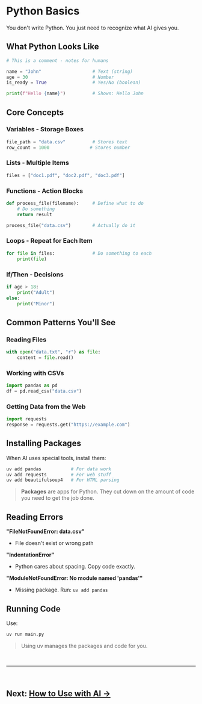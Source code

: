 # Python Basics

You don't write Python. You just need to recognize what AI gives you.

## What Python Looks Like

```python
# This is a comment - notes for humans

name = "John"                   # Text (string)
age = 30                        # Number
is_ready = True                 # Yes/No (boolean)

print(f"Hello {name}")          # Shows: Hello John
```

## Core Concepts

### Variables - Storage Boxes
```python
file_path = "data.csv"          # Stores text
row_count = 1000               # Stores number
```

### Lists - Multiple Items
```python
files = ["doc1.pdf", "doc2.pdf", "doc3.pdf"]
```

### Functions - Action Blocks
```python
def process_file(filename):     # Define what to do
    # Do something
    return result

process_file("data.csv")        # Actually do it
```
### Loops - Repeat for Each Item
```python
for file in files:              # Do something to each
    print(file)
```

### If/Then - Decisions
```python
if age > 18:
    print("Adult")
else:
    print("Minor")
```

## Common Patterns You'll See

### Reading Files
```python
with open("data.txt", "r") as file:
    content = file.read()
```

### Working with CSVs
```python
import pandas as pd
df = pd.read_csv("data.csv")
```

### Getting Data from the Web
```python
import requests
response = requests.get("https://example.com")
```

## Installing Packages

When AI uses special tools, install them:

```bash
uv add pandas           # For data work
uv add requests         # For web stuff
uv add beautifulsoup4   # For HTML parsing
```

> **Packages** are apps for Python. They cut down on the amount of code you need to get the job done.

## Reading Errors

**"FileNotFoundError: data.csv"**
- File doesn't exist or wrong path

**"IndentationError"**
- Python cares about spacing. Copy code exactly.

**"ModuleNotFoundError: No module named 'pandas'"**
- Missing package. Run: `uv add pandas`

## Running Code

Use:
```bash
uv run main.py
```

> Using uv manages the packages and code for you.

<br>

---

<br>

## **Next: [How to Use with AI →](how-to-use-with-ai.md)**
